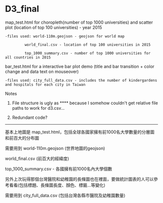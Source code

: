 # D3_final

map_test.html for choropleth(number of top 1000 universities) and scatter plot (location of top 100 universities) - year 2015

    -files used: world-110m.geojson - geojson for world map

             world_final.csv - location of top 100 universities in 2015

             top_1000_summary.csv - number of top 1000 universities for all countries in 2015

bar_test.html for a interactive bar plot demo (title and bar transition + color change and data text on mouseover)
  
    -files used: city_full_data.csv - includes the number of kindergardens and hospitals for each city in Taiwan


Notes

1. File structure is ugly as **** because I somehow couldn't get relative file paths to work for d3.csv...

2. Redundant code?  

-----------------------------------------------------------------------------------------------------------------------

基本上地圖是 map_test.html，包括全球各國家擁有前1000名大學數量的分層圖和前百大的分布圖

需要用到 world-110m.geojson (世界地圖的geojson)

world_final.csv (前百大的經緯度)

top_1000_summary.csv - 各國擁有前1000名內大學個數

另外上次玩得那個台灣醫院和幼稚園的長條圖也在裡面，要做統計圖表的人可以參考看看(包括標題、長條圖長度、顏色、標籤...等變化)

需要用到 city_full_data.csv (包括台灣各縣市醫院及幼稚園數量)
